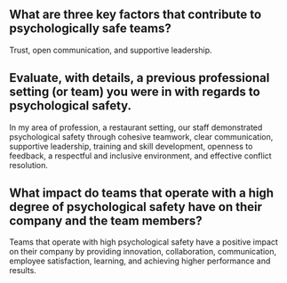 ## What are three key factors that contribute to psychologically safe teams?

Trust, open communication, and supportive leadership.

## Evaluate, with details, a previous professional setting (or team) you were in with regards to psychological safety.

In my area of profession, a restaurant setting, our staff demonstrated psychological safety through cohesive teamwork, clear communication, supportive leadership, training and skill development, openness to feedback, a respectful and inclusive environment, and effective conflict resolution.

## What impact do teams that operate with a high degree of psychological safety have on their company and the team members?

Teams that operate with high psychological safety have a positive impact on their company by providing innovation, collaboration, communication, employee satisfaction, learning, and achieving higher performance and results.
